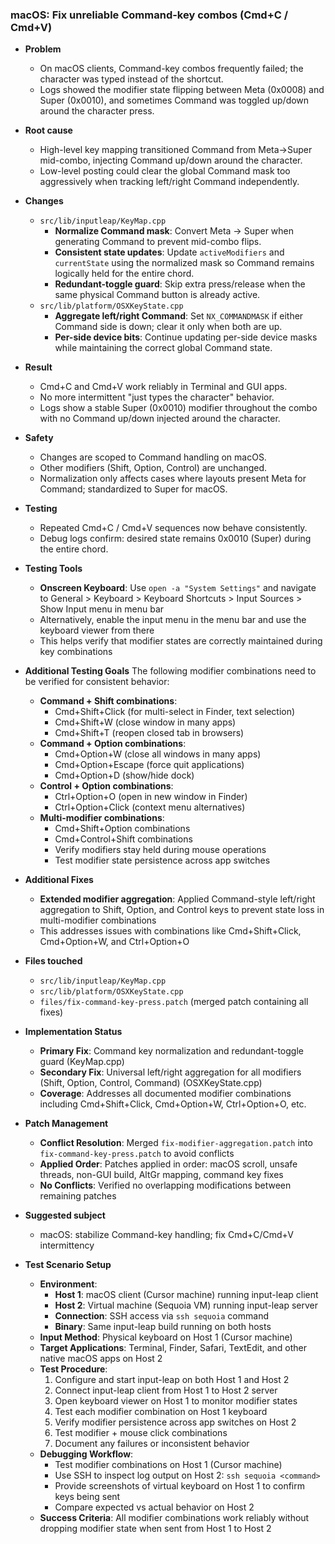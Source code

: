 ### macOS: Fix unreliable Command-key combos (Cmd+C / Cmd+V)

- **Problem**
  - On macOS clients, Command-key combos frequently failed; the character was typed instead of the shortcut.
  - Logs showed the modifier state flipping between Meta (0x0008) and Super (0x0010), and sometimes Command was toggled up/down around the character press.

- **Root cause**
  - High-level key mapping transitioned Command from Meta→Super mid-combo, injecting Command up/down around the character.
  - Low-level posting could clear the global Command mask too aggressively when tracking left/right Command independently.

- **Changes**
  - `src/lib/inputleap/KeyMap.cpp`
    - **Normalize Command mask**: Convert Meta → Super when generating Command to prevent mid-combo flips.
    - **Consistent state updates**: Update `activeModifiers` and `currentState` using the normalized mask so Command remains logically held for the entire chord.
    - **Redundant-toggle guard**: Skip extra press/release when the same physical Command button is already active.
  - `src/lib/platform/OSXKeyState.cpp`
    - **Aggregate left/right Command**: Set `NX_COMMANDMASK` if either Command side is down; clear it only when both are up.
    - **Per-side device bits**: Continue updating per-side device masks while maintaining the correct global Command state.

- **Result**
  - Cmd+C and Cmd+V work reliably in Terminal and GUI apps.
  - No more intermittent "just types the character" behavior.
  - Logs show a stable Super (0x0010) modifier throughout the combo with no Command up/down injected around the character.

- **Safety**
  - Changes are scoped to Command handling on macOS.
  - Other modifiers (Shift, Option, Control) are unchanged.
  - Normalization only affects cases where layouts present Meta for Command; standardized to Super for macOS.

- **Testing**
  - Repeated Cmd+C / Cmd+V sequences now behave consistently.
  - Debug logs confirm: desired state remains 0x0010 (Super) during the entire chord.

- **Testing Tools**
  - **Onscreen Keyboard**: Use `open -a "System Settings"` and navigate to General > Keyboard > Keyboard Shortcuts > Input Sources > Show Input menu in menu bar
  - Alternatively, enable the input menu in the menu bar and use the keyboard viewer from there
  - This helps verify that modifier states are correctly maintained during key combinations

- **Additional Testing Goals**
  The following modifier combinations need to be verified for consistent behavior:
  - **Command + Shift combinations**:
    - Cmd+Shift+Click (for multi-select in Finder, text selection)
    - Cmd+Shift+W (close window in many apps)
    - Cmd+Shift+T (reopen closed tab in browsers)
  - **Command + Option combinations**:
    - Cmd+Option+W (close all windows in many apps)
    - Cmd+Option+Escape (force quit applications)
    - Cmd+Option+D (show/hide dock)
  - **Control + Option combinations**:
    - Ctrl+Option+O (open in new window in Finder)
    - Ctrl+Option+Click (context menu alternatives)
  - **Multi-modifier combinations**:
    - Cmd+Shift+Option combinations
    - Cmd+Control+Shift combinations
    - Verify modifiers stay held during mouse operations
    - Test modifier state persistence across app switches

- **Additional Fixes**
  - **Extended modifier aggregation**: Applied Command-style left/right aggregation to Shift, Option, and Control keys to prevent state loss in multi-modifier combinations
  - This addresses issues with combinations like Cmd+Shift+Click, Cmd+Option+W, and Ctrl+Option+O

- **Files touched**
  - `src/lib/inputleap/KeyMap.cpp`
  - `src/lib/platform/OSXKeyState.cpp`
  - `files/fix-command-key-press.patch` (merged patch containing all fixes)

- **Implementation Status**
  - **Primary Fix**: Command key normalization and redundant-toggle guard (KeyMap.cpp)
  - **Secondary Fix**: Universal left/right aggregation for all modifiers (Shift, Option, Control, Command) (OSXKeyState.cpp)
  - **Coverage**: Addresses all documented modifier combinations including Cmd+Shift+Click, Cmd+Option+W, Ctrl+Option+O, etc.

- **Patch Management**
  - **Conflict Resolution**: Merged `fix-modifier-aggregation.patch` into `fix-command-key-press.patch` to avoid conflicts
  - **Applied Order**: Patches applied in order: macOS scroll, unsafe threads, non-GUI build, AltGr mapping, command key fixes
  - **No Conflicts**: Verified no overlapping modifications between remaining patches

- **Suggested subject**
  - macOS: stabilize Command-key handling; fix Cmd+C/Cmd+V intermittency

- **Test Scenario Setup**
  - **Environment**: 
    - **Host 1**: macOS client (Cursor machine) running input-leap client
    - **Host 2**: Virtual machine (Sequoia VM) running input-leap server
    - **Connection**: SSH access via `ssh sequoia` command
    - **Binary**: Same input-leap build running on both hosts
  - **Input Method**: Physical keyboard on Host 1 (Cursor machine)
  - **Target Applications**: Terminal, Finder, Safari, TextEdit, and other native macOS apps on Host 2
  - **Test Procedure**:
    1. Configure and start input-leap on both Host 1 and Host 2
    2. Connect input-leap client from Host 1 to Host 2 server
    3. Open keyboard viewer on Host 1 to monitor modifier states
    4. Test each modifier combination on Host 1 keyboard
    5. Verify modifier persistence across app switches on Host 2
    6. Test modifier + mouse click combinations
    7. Document any failures or inconsistent behavior
  - **Debugging Workflow**:
    - Test modifier combinations on Host 1 (Cursor machine)
    - Use SSH to inspect log output on Host 2: `ssh sequoia <command>`
    - Provide screenshots of virtual keyboard on Host 1 to confirm keys being sent
    - Compare expected vs actual behavior on Host 2
  - **Success Criteria**: All modifier combinations work reliably without dropping modifier state when sent from Host 1 to Host 2